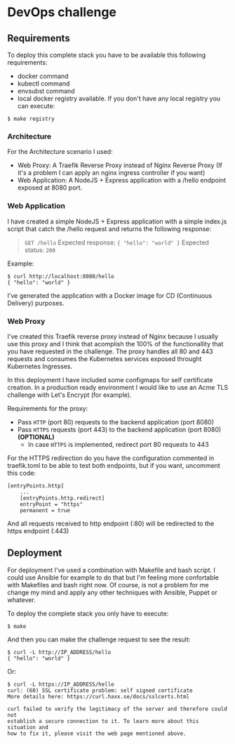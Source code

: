 # DevOps challenge

## Requirements

To deploy this complete stack you have to be available this following requirements:
* docker command
* kubectl command
* envsubst command
* local docker registry available. If you don't have any local registry you can execute:
```
$ make registry
```

### Architecture

For the Architecture scenario I used:
* Web Proxy: A Traefik Reverse Proxy instead of Nginx Reverse Proxy (If it's a problem I can apply an nginx ingress controller if you want)
* Web Application: A NodeJS + Express application with a /hello endpoint exposed at 8080 port.

### Web Application

I have created a simple NodeJS + Express application with a simple index.js script that catch the /hello request and returns the following response:

> `GET /hello`
> Expected response: `{ "hello": "world" }`
> Expected status: `200`

Example:
```
$ curl http://localhost:8080/hello
{ "hello": "world" }
```
I've generated the application with a Docker image for CD (Continuous Delivery) purposes.

### Web Proxy

I've created this Traefik reverse proxy instead of Nginx because I usually use this proxy and I think that acomplish the 100% of the functionallity that you have requested in the challenge. The proxy handles all 80 and 443 requests and consumes the Kubernetes services exposed throught Kubernetes Ingresses.

In this deployment I have included some configmaps for self certificate creation. In a production ready environment I would like to use an Acme TLS challenge with Let's Encrypt (for example).

Requirements for the proxy:
* Pass `HTTP` (port 80) requests to the backend application (port 8080)
* Pass `HTTPS` requests (port 443) to the backend application (port 8080) **(OPTIONAL)**
  * In case `HTTPS` is implemented, redirect port 80 requests to 443

For the HTTPS redirection do you have the configuration commented in traefik.toml to be able to test both endpoints, but if you want, uncomment this code:

```
[entryPoints.http]
    ...
    [entryPoints.http.redirect]
    entryPoint = "https"
    permanent = true
```

And all requests received to http endpoint (:80) will be redirected to the https endpoint (:443)

## Deployment

For deployment I've used a combination with Makefile and bash script. I could use Ansible for example to do that but I'm feeling more confortable with Makefiles and bash right now. Of course, is not a problem for me change my mind and apply any other techniques with Ansible, Puppet or whatever.

To deploy the complete stack you only have to execute:

```
$ make
```
And then you can make the challenge request to see the result:
```
$ curl -L http://IP_ADDRESS/hello
{ "hello": "world" }
```
Or:
```
$ curl -L https://IP_ADDRESS/hello
curl: (60) SSL certificate problem: self signed certificate
More details here: https://curl.haxx.se/docs/sslcerts.html

curl failed to verify the legitimacy of the server and therefore could not
establish a secure connection to it. To learn more about this situation and
how to fix it, please visit the web page mentioned above.
```
